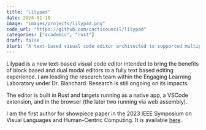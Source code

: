 ```yaml
---
title: "Lilypad"
date: 2024-01-18
image: "images/projects/lilypad.png"
code_url: "https://github.com/cacticouncil/lilypad"
categories: ["academic", "rust"]
draft: false
blurb: "A text-based visual code editor architected to supported multiple languages and platforms"
---
```


Lilypad is a new text-based visual code editor intended to bring the benefits of block based and dual modal editors to a fully text based editing experience. I am leading the research team within the Engaging Learning Laboratory under Dr. Blanchard. Research is still ongoing on its impacts.

The editor is built in Rust and targets running as a native app, a VSCode extension, and in the browser (the later two running via web assembly).

I am the first author for showpiece paper in the 2023 IEEE Symposium on Visual Languages and Human-Centric Computing. It is available [here](https://ieeexplore.ieee.org/document/10305659).
